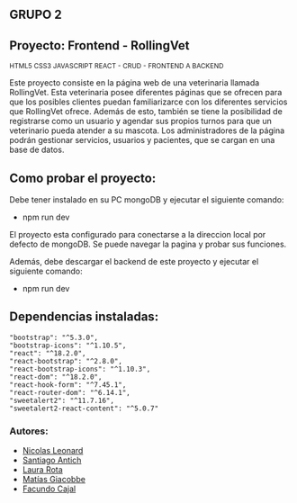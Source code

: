 ## GRUPO 2
## Proyecto: Frontend - RollingVet
<sub>HTML5 CSS3 JAVASCRIPT REACT - CRUD - FRONTEND A BACKEND</sub>

Este proyecto consiste en la página web de una veterinaria llamada RollingVet. Esta veterinaria posee diferentes páginas que se ofrecen para que los posibles clientes puedan familiarizarce con los diferentes servicios que RollingVet ofrece. Además de esto, también se tiene la posibilidad de registrarse como un usuario y agendar sus propios turnos para que un veterinario pueda atender a su mascota. Los administradores de la página podrán gestionar servicios, usuarios y pacientes, que se cargan en una base de datos.

## Como probar el proyecto:
Debe tener instalado en su PC mongoDB y ejecutar el siguiente comando:

- npm run dev

El proyecto esta configurado para conectarse a la direccion local por defecto de mongoDB. Se puede navegar la pagina y probar sus funciones.

Además, debe descargar el backend de este proyecto y ejecutar el siguiente comando:

- npm run dev

## Dependencias instaladas:

    "bootstrap": "^5.3.0",
    "bootstrap-icons": "^1.10.5",
    "react": "^18.2.0",
    "react-bootstrap": "^2.8.0",
    "react-bootstrap-icons": "^1.10.3",
    "react-dom": "^18.2.0",
    "react-hook-form": "^7.45.1",
    "react-router-dom": "^6.14.1",
    "sweetalert2": "^11.7.16",
    "sweetalert2-react-content": "^5.0.7"

### Autores:

* [Nicolas Leonard](https://github.com/nicoleonard)
* [Santiago Antich](https://github.com/antich98)
* [Laura Rota](https://github.com/RLauraS)
* [Matías Giacobbe](https://github.com/MtAgia)
* [Facundo Cajal](https://github.com/FacundoCajal199)